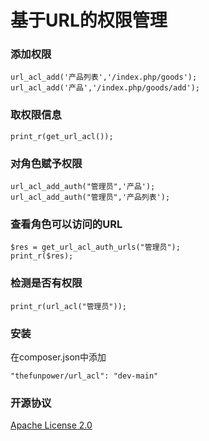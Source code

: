 # 基于URL的权限管理

### 添加权限

~~~
url_acl_add('产品列表','/index.php/goods');
url_acl_add('产品','/index.php/goods/add');
~~~

### 取权限信息

~~~
print_r(get_url_acl());
~~~

### 对角色赋予权限

~~~
url_acl_add_auth("管理员",'产品');
url_acl_add_auth("管理员",'产品列表');
~~~

### 查看角色可以访问的URL

~~~
$res = get_url_acl_auth_urls("管理员");
print_r($res);
~~~

### 检测是否有权限

~~~
print_r(url_acl("管理员"));
~~~

### 安装

在composer.json中添加
~~~
"thefunpower/url_acl": "dev-main" 
~~~




### 开源协议 
 
[Apache License 2.0](LICENSE)